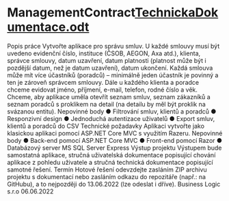 # ManagementContract[TechnickaDokumentace.odt](https://github.com/danilt2000/ManagementContract/files/8899112/TechnickaDokumentace.odt)
Popis práce
Vytvořte aplikace pro správu smluv. U každé smlouvy musí být uvedeno evidenční číslo,
instituce (ČSOB, AEGON, Axa atd.), klienta, správce smlouvy, datum uzavření, datum platnosti
(platnost může být i pozdější datum, než je datum uzavření), datum ukončení. Každá smlouva
může mít více účastníků (poradců) – minimálně jeden účastník je povinný a ten je zároveň
správcem smlouvy. Dále u každého klienta a poradce chceme evidovat jméno, příjmení, e-mail,
telefon, rodné číslo a věk. Chceme, aby aplikace uměla otevřít seznam smluv, seznam
zákazníků a seznam poradců s proklikem na detail (na detailu by měl být proklik na svázanou
entitu).
Nepovinné body
● Filtrování smluv, klientů a poradců
● Responzivní design
● Jednoduchá autentizace uživatelů
● Export smluv, klientů a poradců do CSV
Technické požadavky
Aplikaci vytvořte jako klasickou aplikaci pomocí ASP.NET Core MVC s využitím Razeru.
Nepovinné body
● Back-end pomocí ASP.NET Core MVC
● Front-end pomocí Razor
● Databázový server MS SQL Server Express
Výstup projektu
Výstupem bude samostatná aplikace, stručná uživatelská dokumentace popisující chování
aplikace z pohledu uživatele a stručná technická dokumentace popisující samotné řešení.
Termín
Hotové řešení odevzdejte zasláním ZIP archivu projektu s dokumentací nebo zasláním odkazu
do repozitáře (např.: na GitHubu), a to nejpozději do 13.06.2022 (lze odeslat i dříve).
Business Logic s.r.o
06.06.2022
